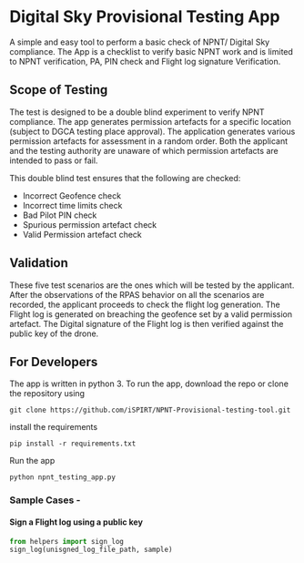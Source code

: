 # Digital Sky Provisional Testing App

A simple and easy tool to perform a basic check of NPNT/ Digital Sky compliance. 
The App is a checklist to verify basic NPNT work and is limited to NPNT verification, PA, PIN check and Flight log signature Verification. 

## Scope of Testing
The test is designed to be a double blind experiment to verify NPNT compliance.
The app generates permission artefacts for a specific location 
(subject to DGCA testing place approval). 
The application generates various permission artefacts for assessment in a random order. 
Both the applicant and the testing authority are unaware of which permission 
artefacts are intended to pass or fail. 

This double blind test ensures that the following are checked:
- Incorrect Geofence check
- Incorrect time limits check
- Bad Pilot PIN check 
- Spurious permission artefact check
- Valid Permission artefact check

## Validation
These five test scenarios are the ones which will be tested by the applicant.
After the observations of the RPAS behavior on all the scenarios are recorded,
the applicant proceeds to check the flight log generation.
The Flight log is generated on breaching the geofence set by a valid permission artefact.
The Digital signature of the Flight log is then verified against the public key of the drone.

## For Developers
The app is written in python 3. To run the app, download the repo or clone the repository using

`git clone https://github.com/iSPIRT/NPNT-Provisional-testing-tool.git`

install the requirements 

`pip install -r requirements.txt`

Run the app

`python npnt_testing_app.py`

### Sample Cases - 
#### Sign a Flight log using a public key
```python
from helpers import sign_log
sign_log(unisgned_log_file_path, sample)
``` 

